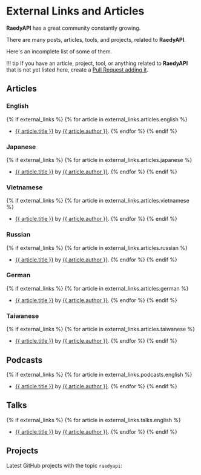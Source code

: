 # External Links and Articles

**RaedyAPI** has a great community constantly growing.

There are many posts, articles, tools, and projects, related to **RaedyAPI**.

Here's an incomplete list of some of them.

!!! tip
If you have an article, project, tool, or anything related to **RaedyAPI** that is not yet listed here, create a <a href="https://github.com/khulnasoft/raedyapi/edit/master/docs/en/data/external_links.yml" class="external-link" target="_blank">Pull Request adding it</a>.

## Articles

### English

{% if external_links %}
{% for article in external_links.articles.english %}

- <a href="{{ article.link }}" class="external-link" target="_blank">{{ article.title }}</a> by <a href="{{ article.author_link }}" class="external-link" target="_blank">{{ article.author }}</a>.
  {% endfor %}
  {% endif %}

### Japanese

{% if external_links %}
{% for article in external_links.articles.japanese %}

- <a href="{{ article.link }}" class="external-link" target="_blank">{{ article.title }}</a> by <a href="{{ article.author_link }}" class="external-link" target="_blank">{{ article.author }}</a>.
  {% endfor %}
  {% endif %}

### Vietnamese

{% if external_links %}
{% for article in external_links.articles.vietnamese %}

- <a href="{{ article.link }}" class="external-link" target="_blank">{{ article.title }}</a> by <a href="{{ article.author_link }}" class="external-link" target="_blank">{{ article.author }}</a>.
  {% endfor %}
  {% endif %}

### Russian

{% if external_links %}
{% for article in external_links.articles.russian %}

- <a href="{{ article.link }}" class="external-link" target="_blank">{{ article.title }}</a> by <a href="{{ article.author_link }}" class="external-link" target="_blank">{{ article.author }}</a>.
  {% endfor %}
  {% endif %}

### German

{% if external_links %}
{% for article in external_links.articles.german %}

- <a href="{{ article.link }}" class="external-link" target="_blank">{{ article.title }}</a> by <a href="{{ article.author_link }}" class="external-link" target="_blank">{{ article.author }}</a>.
  {% endfor %}
  {% endif %}

### Taiwanese

{% if external_links %}
{% for article in external_links.articles.taiwanese %}

- <a href="{{ article.link }}" class="external-link" target="_blank">{{ article.title }}</a> by <a href="{{ article.author_link }}" class="external-link" target="_blank">{{ article.author }}</a>.
  {% endfor %}
  {% endif %}

## Podcasts

{% if external_links %}
{% for article in external_links.podcasts.english %}

- <a href="{{ article.link }}" class="external-link" target="_blank">{{ article.title }}</a> by <a href="{{ article.author_link }}" class="external-link" target="_blank">{{ article.author }}</a>.
  {% endfor %}
  {% endif %}

## Talks

{% if external_links %}
{% for article in external_links.talks.english %}

- <a href="{{ article.link }}" class="external-link" target="_blank">{{ article.title }}</a> by <a href="{{ article.author_link }}" class="external-link" target="_blank">{{ article.author }}</a>.
  {% endfor %}
  {% endif %}

## Projects

Latest GitHub projects with the topic `raedyapi`:

<div class="github-topic-projects">
</div>
